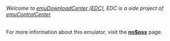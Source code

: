 ###### Welcome to [emuDownloadCenter (EDC)](https://github.com/PhoenixInteractiveNL/emuDownloadCenter/wiki/), EDC is a side project of [emuControlCenter](https://github.com/PhoenixInteractiveNL/emuControlCenter/wiki/)

For more information about this emulator, visit the [**no$psx**](https://github.com/PhoenixInteractiveNL/emuDownloadCenter/wiki/Emulator-nopsx#menu) page.
